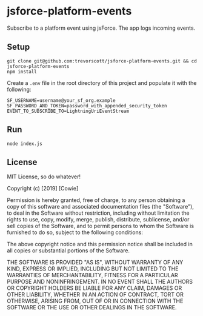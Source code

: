 # jsforce-platform-events

Subscribe to a platform event using jsForce. The app logs incoming events.

## Setup

```
git clone git@github.com:trevorscott/jsforce-platform-events.git && cd jsforce-platform-events
npm install
```

Create a `.env` file in the root directory of this project and populate it with the following:

```
SF_USERNAME=username@your_sf_org.example
SF_PASSWORD_AND_TOKEN=password_with_appended_security_token
EVENT_TO_SUBSCRIBE_TO=LightningUriEventStream
```

## Run

```
node index.js
```


## License

MIT License, so do whatever!

Copyright (c) [2019] [Cowie]

Permission is hereby granted, free of charge, to any person obtaining a copy of this software and associated documentation files (the "Software"), to deal in the Software without restriction, including without limitation the rights to use, copy, modify, merge, publish, distribute, sublicense, and/or sell copies of the Software, and to permit persons to whom the Software is furnished to do so, subject to the following conditions:

The above copyright notice and this permission notice shall be included in all copies or substantial portions of the Software.

THE SOFTWARE IS PROVIDED "AS IS", WITHOUT WARRANTY OF ANY KIND, EXPRESS OR IMPLIED, INCLUDING BUT NOT LIMITED TO THE WARRANTIES OF MERCHANTABILITY, FITNESS FOR A PARTICULAR PURPOSE AND NONINFRINGEMENT. IN NO EVENT SHALL THE AUTHORS OR COPYRIGHT HOLDERS BE LIABLE FOR ANY CLAIM, DAMAGES OR OTHER LIABILITY, WHETHER IN AN ACTION OF CONTRACT, TORT OR OTHERWISE, ARISING FROM, OUT OF OR IN CONNECTION WITH THE SOFTWARE OR THE USE OR OTHER DEALINGS IN THE SOFTWARE.
